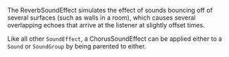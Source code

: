 The ReverbSoundEffect simulates the effect of sounds bouncing off of several surfaces (such as walls in a room), which causes several overlapping echoes that arrive at the listener at slightly offset times.

Like all other `SoundEffect`, a ChorusSoundEffect can be applied either to a `Sound` or `SoundGroup` by being parented to either.